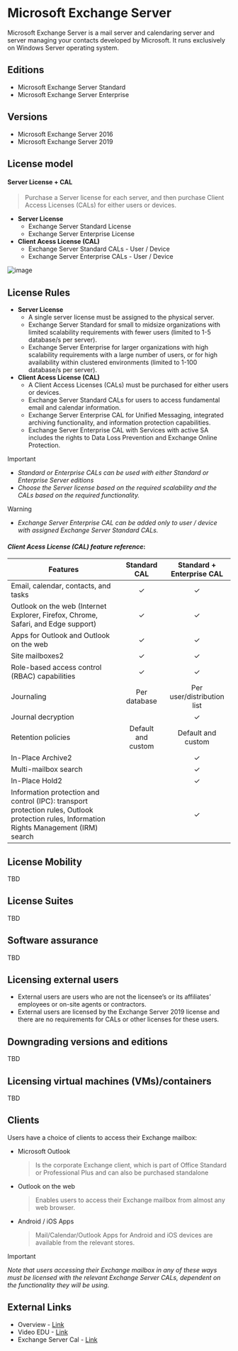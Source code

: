 # Microsoft Exchange Server
Microsoft Exchange Server is a mail server and calendaring server and server managing your contacts developed by Microsoft. It runs exclusively on Windows Server operating system.

## Editions
- Microsoft Exchange Server Standard
- Microsoft Exchange Server Enterprise

## Versions
- Microsoft Exchange Server 2016
- Microsoft Exchange Server 2019

## License model
#### **Server License + CAL**
> Purchase a Server license for each server, and then purchase Client Access Licenses (CALs) for either users or devices.
- **Server License**
  - Exchange Server Standard License
  - Exchange Server Enterprise License
- **Client Acess License (CAL)**
  - Exchange Server Standard CALs - User / Device
  - Exchange Server Enterprise CALs - User / Device
 
![image](https://github.com/JiriSlof/KnowledgeBase/assets/168433423/1b522288-91e8-4322-bc14-ca8b3c19b3f1)

## License Rules
- **Server License**
    - A single server license must be assigned to the physical server.
    - Exchange Server Standard for small to midsize organizations with limited scalability requirements with fewer users (limited to 1-5 database/s per server).
    - Exchange Server Enterprise for larger organizations with high scalability requirements with a large number of users, or for high availability within clustered environments (limited to 1-100 database/s per server).
- **Client Acess License (CAL)**
    - A Client Access Licenses (CALs) must be purchased for either users or devices.
    - Exchange Server Standard CALs for users to access fundamental email and calendar information.
    - Exchange Server Enterprise CAL for Unified Messaging, integrated archiving functionality, and information protection capabilities.
    - Exchange Server Enterprise CAL with Services with active SA includes the rights to Data Loss Prevention and Exchange Online Protection.

> [!IMPORTANT]  
> - *Standard or Enterprise CALs can be used with either Standard or Enterprise Server editions*
> - *Choose the Server license based on the required scalability and the CALs based on the required functionality.*

> [!WARNING]  
> - *Exchange Server Enterprise CAL can be added only to user / device with assigned Exchange Server Standard CALs.*


#### *Client Acess License (CAL) feature reference*:
| Features                                                                                                                                     	|          Standard CAL          	|        Standard + Enterprise CAL       	|
|----------------------------------------------------------------------------------------------------------------------------------------------	|:------------------------------:	|:--------------------------------------:	|
| Email, calendar, contacts, and tasks                                                                                                         	|                 ✓                	|                     ✓	                   	|
| Outlook on the web (Internet Explorer, Firefox, Chrome, Safari, and Edge support)                                                            	|                 ✓               	|                     ✓	                   	|
| Apps for Outlook and Outlook on the web                                                                                                      	|                 ✓               	|                     ✓	                 	|
| Site mailboxes2                                                                                                                              	|                 ✓               	|                     ✓	                  	|
| Role-based access control (RBAC) capabilities                                                                                                	|                 ✓               	|                     ✓	                  	|
| Journaling                                                                                                                                   	|            Per database        	|         Per user/distribution list     	|
| Journal decryption                                                                                                                           	|                                	|                     ✓	                  	|
| Retention policies                                                                                                                           	|         Default and custom     	|             Default and custom         	|
| In-Place Archive2                                                                                                                            	|                                	|                     ✓	                  	|
| Multi-mailbox search                                                                                                                         	|                                	|                     ✓	                  	|
| In-Place Hold2                                                                                                                               	|                                	|                     ✓	                  	|
| Information protection and control (IPC): transport protection rules,  Outlook protection rules, Information Rights Management (IRM) search  	|                                	|                     ✓	                  	|

## License Mobility
TBD

## License Suites
TBD

## Software assurance
TBD

## Licensing external users
- External users are users who are not the licensee’s or its affiliates’ employees or on-site agents or contractors.
- External users are licensed by the Exchange Server 2019 license and there are no requirements for CALs or other licenses for these users.

## Downgrading versions and editions
TBD

## Licensing virtual machines (VMs)/containers
TBD

## Clients
Users have a choice of clients to access their Exchange mailbox:
- Microsoft Outlook
    > Is the corporate Exchange client, which is part of Office Standard or Professional Plus and can also be purchased standalone
- Outlook on the web
    > Enables users to access their Exchange mailbox from almost any web browser.
- Android / iOS Apps
    > Mail/Calendar/Outlook Apps for Android and iOS devices are available from the relevant stores.

> [!IMPORTANT]  
> *Note that users accessing their Exchange mailbox in any of these ways must be licensed with the relevant Exchange Server CALs, dependent on the functionality they will be using.*

## External Links
- Overview - [Link](https://www.getlicensingready.com/HandoutStore/Exchange%20Server%202019%20v22.40.pdf)
- Video EDU - [Link](https://youtu.be/z9oeP8VHap4?feature=shared)
- Exchange Server Cal - [Link](https://www.microsoft.com/cs-cz/microsoft-365/exchange/microsoft-exchange-server-licensing-licensing-overview)
